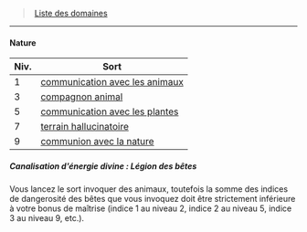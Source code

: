 ﻿---
!GenericItem
Id: cleric_priest_hd.md#nature
ParentLink: cleric_priest_hd.md#liste-des-domaines
Name: Nature
ParentName: Liste des domaines
NameLevel: 4
Attributes:
  Name: Nature
  Markdown: >+
    #### <!--Name-->Nature<!--/Name-->


    |Niv.|Sort|

    |---|---|

    |1|[communication avec les animaux](hd_spells_communication_avec_les_animaux.md)|

    |3|[compagnon animal](hd_spells_compagnon_animal.md)|

    |5|[communication avec les plantes](hd_spells_communication_avec_les_plantes.md)|

    |7|[terrain hallucinatoire](hd_spells_terrain_hallucinatoire.md)|

    |9|[communion avec la nature](hd_spells_communion_avec_la_nature.md)|


    ##### Canalisation d'énergie divine : Légion des bêtes


    Vous lancez le sort invoquer des animaux, toutefois la somme des indices de dangerosité des bêtes que vous invoquez doit être strictement inférieure à votre bonus de maîtrise (indice 1 au niveau 2, indice 2 au niveau 5, indice 3 au niveau 9, etc.).

AttributesDictionary: >+
  Name: Nature

  Markdown: >+

    #### <!--Name-->Nature<!--/Name-->





    |Niv.|Sort|



    |---|---|



    |1|[communication avec les animaux](hd_spells_communication_avec_les_animaux.md)|



    |3|[compagnon animal](hd_spells_compagnon_animal.md)|



    |5|[communication avec les plantes](hd_spells_communication_avec_les_plantes.md)|



    |7|[terrain hallucinatoire](hd_spells_terrain_hallucinatoire.md)|



    |9|[communion avec la nature](hd_spells_communion_avec_la_nature.md)|





    ##### Canalisation d'énergie divine : Légion des bêtes





    Vous lancez le sort invoquer des animaux, toutefois la somme des indices de dangerosité des bêtes que vous invoquez doit être strictement inférieure à votre bonus de maîtrise (indice 1 au niveau 2, indice 2 au niveau 5, indice 3 au niveau 9, etc.).



---
> [Liste des domaines](hd_cleric_priest_liste_des_domaines.md)

---

#### Nature

|Niv.|Sort|
|---|---|
|1|[communication avec les animaux](hd_spells_communication_avec_les_animaux.md)|
|3|[compagnon animal](hd_spells_compagnon_animal.md)|
|5|[communication avec les plantes](hd_spells_communication_avec_les_plantes.md)|
|7|[terrain hallucinatoire](hd_spells_terrain_hallucinatoire.md)|
|9|[communion avec la nature](hd_spells_communion_avec_la_nature.md)|

##### Canalisation d'énergie divine : Légion des bêtes

Vous lancez le sort invoquer des animaux, toutefois la somme des indices de dangerosité des bêtes que vous invoquez doit être strictement inférieure à votre bonus de maîtrise (indice 1 au niveau 2, indice 2 au niveau 5, indice 3 au niveau 9, etc.).

